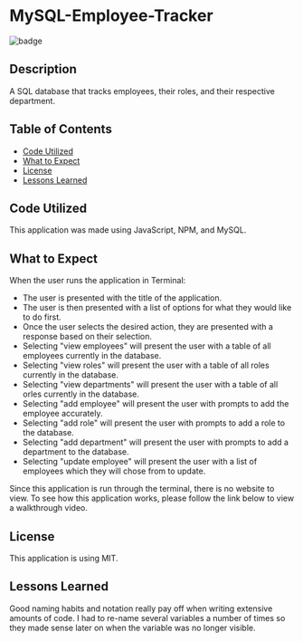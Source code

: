 # MySQL-Employee-Tracker

![badge](https://img.shields.io/static/v1?label=license&message=MIT&color=blue)

## Description

A SQL database that tracks employees, their roles, and their respective department.

## Table of Contents
- [Code Utilized](#code-utilized:)
- [What to Expect](#what-to-expect:)
- [License](#license:)
- [Lessons Learned](#lessons-learned:)

## Code Utilized

This application was made using JavaScript, NPM, and MySQL.

## What to Expect

When the user runs the application in Terminal:
- The user is presented with the title of the application.
- The user is then presented with a list of options for what they would like to do first.
- Once the user selects the desired action, they are presented with a response based on their selection.
- Selecting "view employees" will present the user with a table of all employees currently in the database.
- Selecting "view roles" will present the user with a table of all roles currently in the database.
- Selecting "view departments" will present the user with a table of all orles currently in the database.
- Selecting "add employee" will present the user with prompts to add the employee accurately.
- Selecting "add role" will present the user with prompts to add a role to the database.
- Selecting "add department" will present the user with prompts to add a department to the database.
- Selecting "update employee" will present the user with a list of employees which they will chose from to update.

Since this application is run through the terminal, there is no website to view. To see how this application works, please follow the link below to view a walkthrough video.

## License

This application is using MIT.

## Lessons Learned

Good naming habits and notation really pay off when writing extensive amounts of code. I had to re-name several variables a number of times so they made sense later on when the variable was no longer visible.